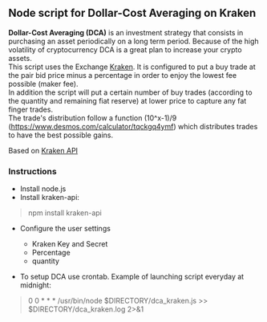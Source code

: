 ## Node script for Dollar-Cost Averaging on Kraken

**Dollar-Cost Averaging (DCA)** is an investment strategy that consists in purchasing an asset periodically on a long term period. Because of the high volatility of cryptocurrency DCA is a great plan to increase your crypto assets.  
This script uses the Exchange [Kraken](https://www.kraken.com). It is configured to put a buy trade at the pair bid price minus a percentage in order to enjoy the lowest fee possible (maker fee).  
In addition the script will put a certain number of buy trades (according to the quantity and remaining fiat reserve) at lower price to capture any fat finger trades.  
The trade's distribution follow a function (10^x-1)/9 (https://www.desmos.com/calculator/tqckgq4ymf) which distributes trades to have the best possible gains.

Based on [Kraken API](https://github.com/nothingisdead/npm-kraken-api)

### Instructions
* Install node.js
* Install kraken-api:
> npm install kraken-api
* Configure the user settings
  * Kraken Key and Secret
  * Percentage
  * quantity

* To setup DCA use crontab. Example of launching script everyday at midnight:
> 0 0 * * * /usr/bin/node $DIRECTORY/dca_kraken.js >> $DIRECTORY/dca_kraken.log 2>&1
